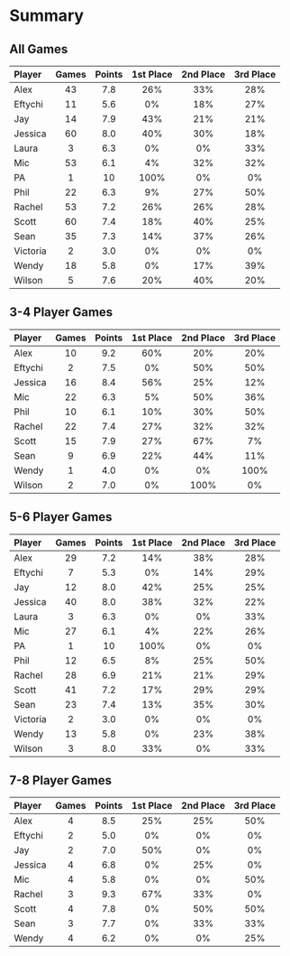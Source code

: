 # Summary

## All Games
| **Player** | **Games** | **Points** | **1st Place** | **2nd Place** | **3rd Place** |
| :---       | :---:     | :---:      | :---:         | :---:         | :---:         |
| Alex       | 43        | 7.8        | 26%           | 33%           | 28%           |
| Eftychi    | 11        | 5.6        | 0%            | 18%           | 27%           |
| Jay        | 14        | 7.9        | 43%           | 21%           | 21%           |
| Jessica    | 60        | 8.0        | 40%           | 30%           | 18%           |
| Laura      | 3         | 6.3        | 0%            | 0%            | 33%           |
| Mic        | 53        | 6.1        | 4%            | 32%           | 32%           |
| PA         | 1         | 10         | 100%          | 0%            | 0%            |
| Phil       | 22        | 6.3        | 9%            | 27%           | 50%           |
| Rachel     | 53        | 7.2        | 26%           | 26%           | 28%           |
| Scott      | 60        | 7.4        | 18%           | 40%           | 25%           |
| Sean       | 35        | 7.3        | 14%           | 37%           | 26%           |
| Victoria   | 2         | 3.0        | 0%            | 0%            | 0%            |
| Wendy      | 18        | 5.8        | 0%            | 17%           | 39%           |
| Wilson     | 5         | 7.6        | 20%           | 40%           | 20%           |

## 3-4 Player Games
| **Player** | **Games** | **Points** | **1st Place** | **2nd Place** | **3rd Place** |
| :---       | :---:     | :---:      | :---:         | :---:         | :---:         |
| Alex       | 10        | 9.2        | 60%           | 20%           | 20%           |
| Eftychi    | 2         | 7.5        | 0%            | 50%           | 50%           |
| Jessica    | 16        | 8.4        | 56%           | 25%           | 12%           |
| Mic        | 22        | 6.3        | 5%            | 50%           | 36%           |
| Phil       | 10        | 6.1        | 10%           | 30%           | 50%           |
| Rachel     | 22        | 7.4        | 27%           | 32%           | 32%           |
| Scott      | 15        | 7.9        | 27%           | 67%           | 7%            |
| Sean       | 9         | 6.9        | 22%           | 44%           | 11%           |
| Wendy      | 1         | 4.0        | 0%            | 0%            | 100%          |
| Wilson     | 2         | 7.0        | 0%            | 100%          | 0%            |

## 5-6 Player Games
| **Player** | **Games** | **Points** | **1st Place** | **2nd Place** | **3rd Place** |
| :---       | :---:     | :---:      | :---:         | :---:         | :---:         |
| Alex       | 29        | 7.2        | 14%           | 38%           | 28%           |
| Eftychi    | 7         | 5.3        | 0%            | 14%           | 29%           |
| Jay        | 12        | 8.0        | 42%           | 25%           | 25%           |
| Jessica    | 40        | 8.0        | 38%           | 32%           | 22%           |
| Laura      | 3         | 6.3        | 0%            | 0%            | 33%           |
| Mic        | 27        | 6.1        | 4%            | 22%           | 26%           |
| PA         | 1         | 10         | 100%          | 0%            | 0%            |
| Phil       | 12        | 6.5        | 8%            | 25%           | 50%           |
| Rachel     | 28        | 6.9        | 21%           | 21%           | 29%           |
| Scott      | 41        | 7.2        | 17%           | 29%           | 29%           |
| Sean       | 23        | 7.4        | 13%           | 35%           | 30%           |
| Victoria   | 2         | 3.0        | 0%            | 0%            | 0%            |
| Wendy      | 13        | 5.8        | 0%            | 23%           | 38%           |
| Wilson     | 3         | 8.0        | 33%           | 0%            | 33%           |

## 7-8 Player Games
| **Player** | **Games** | **Points** | **1st Place** | **2nd Place** | **3rd Place** |
| :---       | :---:     | :---:      | :---:         | :---:         | :---:         |
| Alex       | 4         | 8.5        | 25%           | 25%           | 50%           |
| Eftychi    | 2         | 5.0        | 0%            | 0%            | 0%            |
| Jay        | 2         | 7.0        | 50%           | 0%            | 0%            |
| Jessica    | 4         | 6.8        | 0%            | 25%           | 0%            |
| Mic        | 4         | 5.8        | 0%            | 0%            | 50%           |
| Rachel     | 3         | 9.3        | 67%           | 33%           | 0%            |
| Scott      | 4         | 7.8        | 0%            | 50%           | 50%           |
| Sean       | 3         | 7.7        | 0%            | 33%           | 33%           |
| Wendy      | 4         | 6.2        | 0%            | 0%            | 25%           |

